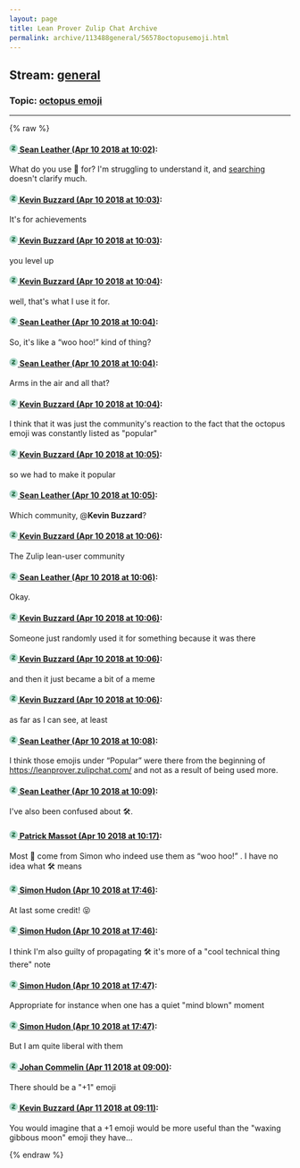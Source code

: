 ```yaml
---
layout: page
title: Lean Prover Zulip Chat Archive 
permalink: archive/113488general/56578octopusemoji.html
---
```


## Stream: [general](index.html)
### Topic: [octopus emoji](56578octopusemoji.html)

---


{% raw %}
#### [![Click to go to Zulip](../../assets/img/zulip2.png) Sean Leather (Apr 10 2018 at 10:02)](https://leanprover.zulipchat.com/#narrow/stream/113488-general/topic/octopus%20emoji/near/124875291):
What do you use :octopus: for? I'm struggling to understand it, and [searching](https://www.google.com/search?q=octopus+emoji) doesn't clarify much.

#### [![Click to go to Zulip](../../assets/img/zulip2.png) Kevin Buzzard (Apr 10 2018 at 10:03)](https://leanprover.zulipchat.com/#narrow/stream/113488-general/topic/octopus%20emoji/near/124875305):
It's for achievements

#### [![Click to go to Zulip](../../assets/img/zulip2.png) Kevin Buzzard (Apr 10 2018 at 10:03)](https://leanprover.zulipchat.com/#narrow/stream/113488-general/topic/octopus%20emoji/near/124875307):
you level up

#### [![Click to go to Zulip](../../assets/img/zulip2.png) Kevin Buzzard (Apr 10 2018 at 10:04)](https://leanprover.zulipchat.com/#narrow/stream/113488-general/topic/octopus%20emoji/near/124875353):
well, that's what I use it for.

#### [![Click to go to Zulip](../../assets/img/zulip2.png) Sean Leather (Apr 10 2018 at 10:04)](https://leanprover.zulipchat.com/#narrow/stream/113488-general/topic/octopus%20emoji/near/124875354):
So, it's like a “woo hoo!” kind of thing?

#### [![Click to go to Zulip](../../assets/img/zulip2.png) Sean Leather (Apr 10 2018 at 10:04)](https://leanprover.zulipchat.com/#narrow/stream/113488-general/topic/octopus%20emoji/near/124875358):
Arms in the air and all that?

#### [![Click to go to Zulip](../../assets/img/zulip2.png) Kevin Buzzard (Apr 10 2018 at 10:04)](https://leanprover.zulipchat.com/#narrow/stream/113488-general/topic/octopus%20emoji/near/124875360):
I think that it was just the community's reaction to the fact that the octopus emoji was constantly listed as "popular"

#### [![Click to go to Zulip](../../assets/img/zulip2.png) Kevin Buzzard (Apr 10 2018 at 10:05)](https://leanprover.zulipchat.com/#narrow/stream/113488-general/topic/octopus%20emoji/near/124875371):
so we had to make it popular

#### [![Click to go to Zulip](../../assets/img/zulip2.png) Sean Leather (Apr 10 2018 at 10:05)](https://leanprover.zulipchat.com/#narrow/stream/113488-general/topic/octopus%20emoji/near/124875375):
Which community, @**Kevin Buzzard**?

#### [![Click to go to Zulip](../../assets/img/zulip2.png) Kevin Buzzard (Apr 10 2018 at 10:06)](https://leanprover.zulipchat.com/#narrow/stream/113488-general/topic/octopus%20emoji/near/124875415):
The Zulip lean-user community

#### [![Click to go to Zulip](../../assets/img/zulip2.png) Sean Leather (Apr 10 2018 at 10:06)](https://leanprover.zulipchat.com/#narrow/stream/113488-general/topic/octopus%20emoji/near/124875416):
Okay.

#### [![Click to go to Zulip](../../assets/img/zulip2.png) Kevin Buzzard (Apr 10 2018 at 10:06)](https://leanprover.zulipchat.com/#narrow/stream/113488-general/topic/octopus%20emoji/near/124875418):
Someone just randomly used it for something because it was there

#### [![Click to go to Zulip](../../assets/img/zulip2.png) Kevin Buzzard (Apr 10 2018 at 10:06)](https://leanprover.zulipchat.com/#narrow/stream/113488-general/topic/octopus%20emoji/near/124875419):
and then it just became a bit of a meme

#### [![Click to go to Zulip](../../assets/img/zulip2.png) Kevin Buzzard (Apr 10 2018 at 10:06)](https://leanprover.zulipchat.com/#narrow/stream/113488-general/topic/octopus%20emoji/near/124875421):
as far as I can see, at least

#### [![Click to go to Zulip](../../assets/img/zulip2.png) Sean Leather (Apr 10 2018 at 10:08)](https://leanprover.zulipchat.com/#narrow/stream/113488-general/topic/octopus%20emoji/near/124875490):
I think those emojis under “Popular” were there from the beginning of https://leanprover.zulipchat.com/ and not as a result of being used more.

#### [![Click to go to Zulip](../../assets/img/zulip2.png) Sean Leather (Apr 10 2018 at 10:09)](https://leanprover.zulipchat.com/#narrow/stream/113488-general/topic/octopus%20emoji/near/124875508):
I've also been confused about :hammer_and_wrench:.

#### [![Click to go to Zulip](../../assets/img/zulip2.png) Patrick Massot (Apr 10 2018 at 10:17)](https://leanprover.zulipchat.com/#narrow/stream/113488-general/topic/octopus%20emoji/near/124875766):
Most :octopus: come from Simon who indeed use them as “woo hoo!” . I have no idea what :hammer_and_wrench:  means

#### [![Click to go to Zulip](../../assets/img/zulip2.png) Simon Hudon (Apr 10 2018 at 17:46)](https://leanprover.zulipchat.com/#narrow/stream/113488-general/topic/octopus%20emoji/near/124890377):
At last some credit! :stuck_out_tongue_closed_eyes:

#### [![Click to go to Zulip](../../assets/img/zulip2.png) Simon Hudon (Apr 10 2018 at 17:46)](https://leanprover.zulipchat.com/#narrow/stream/113488-general/topic/octopus%20emoji/near/124890392):
I think I'm also guilty of propagating :hammer_and_wrench: it's more of a "cool technical thing there" note

#### [![Click to go to Zulip](../../assets/img/zulip2.png) Simon Hudon (Apr 10 2018 at 17:47)](https://leanprover.zulipchat.com/#narrow/stream/113488-general/topic/octopus%20emoji/near/124890412):
Appropriate for instance when one has a quiet "mind blown" moment

#### [![Click to go to Zulip](../../assets/img/zulip2.png) Simon Hudon (Apr 10 2018 at 17:47)](https://leanprover.zulipchat.com/#narrow/stream/113488-general/topic/octopus%20emoji/near/124890417):
But I am quite liberal with them

#### [![Click to go to Zulip](../../assets/img/zulip2.png) Johan Commelin (Apr 11 2018 at 09:00)](https://leanprover.zulipchat.com/#narrow/stream/113488-general/topic/octopus%20emoji/near/124921055):
There should be a "+1" emoji

#### [![Click to go to Zulip](../../assets/img/zulip2.png) Kevin Buzzard (Apr 11 2018 at 09:11)](https://leanprover.zulipchat.com/#narrow/stream/113488-general/topic/octopus%20emoji/near/124921330):
You would imagine that a +1 emoji would be more useful than the "waxing gibbous moon" emoji they have...


{% endraw %}
